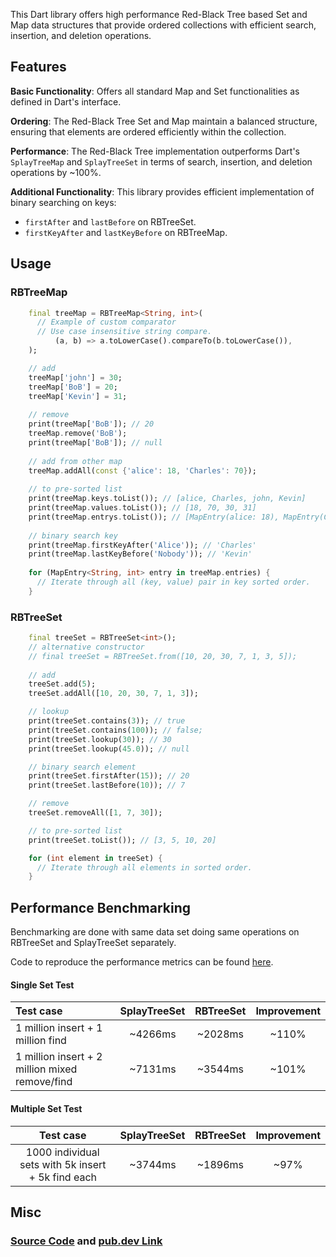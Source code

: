 This Dart library offers high performance Red-Black Tree based Set and Map data structures that provide ordered collections with efficient search, insertion, and deletion operations.

## Features

**Basic Functionality**: Offers all standard Map and Set functionalities as defined in Dart's interface.

**Ordering**: The Red-Black Tree Set and Map maintain a balanced structure, ensuring that elements are ordered efficiently within the collection.

**Performance**: The Red-Black Tree implementation outperforms Dart's `SplayTreeMap` and `SplayTreeSet` in terms of search, insertion, and deletion operations by ~100%.

**Additional Functionality**: This library provides efficient implementation of binary searching on keys:
 - `firstAfter` and `lastBefore` on RBTreeSet.
 - `firstKeyAfter` and `lastKeyBefore` on RBTreeMap.

## Usage

### RBTreeMap

```dart
    final treeMap = RBTreeMap<String, int>(
      // Example of custom comparator
      // Use case insensitive string compare.
          (a, b) => a.toLowerCase().compareTo(b.toLowerCase()),
    );

    // add
    treeMap['john'] = 30;
    treeMap['BoB'] = 20;
    treeMap['Kevin'] = 31;
    
    // remove
    print(treeMap['BoB']); // 20
    treeMap.remove('BoB');
    print(treeMap['BoB']); // null
    
    // add from other map
    treeMap.addAll(const {'alice': 18, 'Charles': 70});
    
    // to pre-sorted list
    print(treeMap.keys.toList()); // [alice, Charles, john, Kevin]
    print(treeMap.values.toList()); // [18, 70, 30, 31]
    print(treeMap.entrys.toList()); // [MapEntry(alice: 18), MapEntry(Charles: 70), MapEntry(john: 30), MapEntry(Kevin: 31)]
    
    // binary search key
    print(treeMap.firstKeyAfter('Alice')); // 'Charles'
    print(treeMap.lastKeyBefore('Nobody')); // 'Kevin'
    
    for (MapEntry<String, int> entry in treeMap.entries) {
      // Iterate through all (key, value) pair in key sorted order.
    }
```

### RBTreeSet

```dart
    final treeSet = RBTreeSet<int>();
    // alternative constructor
    // final treeSet = RBTreeSet.from([10, 20, 30, 7, 1, 3, 5]);
  
    // add
    treeSet.add(5);
    treeSet.addAll([10, 20, 30, 7, 1, 3]);

    // lookup
    print(treeSet.contains(3)); // true
    print(treeSet.contains(100)); // false;
    print(treeSet.lookup(30)); // 30
    print(treeSet.lookup(45.0)); // null

    // binary search element
    print(treeSet.firstAfter(15)); // 20
    print(treeSet.lastBefore(10)); // 7

    // remove
    treeSet.removeAll([1, 7, 30]);

    // to pre-sorted list
    print(treeSet.toList()); // [3, 5, 10, 20]

    for (int element in treeSet) {
      // Iterate through all elements in sorted order.
    }
```

## Performance Benchmarking

Benchmarking are done with same data set doing same operations on RBTreeSet and SplayTreeSet separately.

Code to reproduce the performance metrics can be found [here](https://github.com/Mopriestt/red_black_tree_collection/blob/master/test/benchmark.dart).

#### Single Set Test

| Test case                                         | SplayTreeSet | RBTreeSet | Improvement |
|:--------------------------------------------------|:------------:|:---------:|:-----------:|
| 1 million insert + 1 million find                 |   ~4266ms    |  ~2028ms  |    ~110%    |
| 1 million insert + 2 million mixed remove/find    |   ~7131ms    |  ~3544ms  |    ~101%    |

#### Multiple Set Test

|                     Test case                      | SplayTreeSet | RBTreeSet | Improvement |
|:--------------------------------------------------:|:------------:|:---------:|:-----------:|
| 1000 individual sets with 5k insert + 5k find each |   ~3744ms    |  ~1896ms  |    ~97%     |

## Misc

### [Source Code](https://github.com/Mopriestt/red_black_tree_collection) and [pub.dev Link](https://pub.dev/packages/red_black_tree_collection)